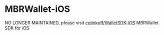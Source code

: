 # MBRWallet-iOS
NO LONGER MAINTAINED, please visit [cqlinkoff/WalletSDK-iOS](https://github.com/cqlinkoff/WalletSDK-iOS)
MBRWallet SDK for iOS

